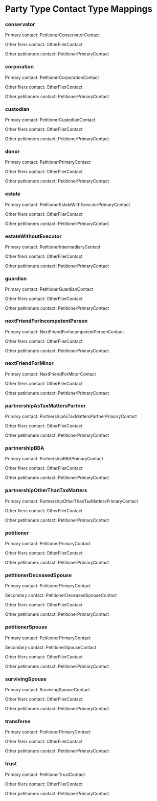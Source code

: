 # Party Type Contact Type Mappings
### conservator

Primary contact: PetitionerConservatorContact

Other filers contact: OtherFilerContact

Other petitioners contact: PetitionerPrimaryContact

### corporation

Primary contact: PetitionerCorporationContact

Other filers contact: OtherFilerContact

Other petitioners contact: PetitionerPrimaryContact

### custodian

Primary contact: PetitionerCustodianContact

Other filers contact: OtherFilerContact

Other petitioners contact: PetitionerPrimaryContact

### donor

Primary contact: PetitionerPrimaryContact

Other filers contact: OtherFilerContact

Other petitioners contact: PetitionerPrimaryContact

### estate

Primary contact: PetitionerEstateWithExecutorPrimaryContact

Other filers contact: OtherFilerContact

Other petitioners contact: PetitionerPrimaryContact

### estateWithoutExecutor

Primary contact: PetitionerIntermediaryContact

Other filers contact: OtherFilerContact

Other petitioners contact: PetitionerPrimaryContact

### guardian

Primary contact: PetitionerGuardianContact

Other filers contact: OtherFilerContact

Other petitioners contact: PetitionerPrimaryContact

### nextFriendForIncompetentPerson

Primary contact: NextFriendForIncompetentPersonContact

Other filers contact: OtherFilerContact

Other petitioners contact: PetitionerPrimaryContact

### nextFriendForMinor

Primary contact: NextFriendForMinorContact

Other filers contact: OtherFilerContact

Other petitioners contact: PetitionerPrimaryContact

### partnershipAsTaxMattersPartner

Primary contact: PartnershipAsTaxMattersPartnerPrimaryContact

Other filers contact: OtherFilerContact

Other petitioners contact: PetitionerPrimaryContact

### partnershipBBA

Primary contact: PartnershipBBAPrimaryContact

Other filers contact: OtherFilerContact

Other petitioners contact: PetitionerPrimaryContact

### partnershipOtherThanTaxMatters

Primary contact: PartnershipOtherThanTaxMattersPrimaryContact

Other filers contact: OtherFilerContact

Other petitioners contact: PetitionerPrimaryContact

### petitioner

Primary contact: PetitionerPrimaryContact

Other filers contact: OtherFilerContact

Other petitioners contact: PetitionerPrimaryContact

### petitionerDeceasedSpouse

Primary contact: PetitionerPrimaryContact

Secondary contact: PetitionerDeceasedSpouseContact

Other filers contact: OtherFilerContact

Other petitioners contact: PetitionerPrimaryContact

### petitionerSpouse

Primary contact: PetitionerPrimaryContact

Secondary contact: PetitionerSpouseContact

Other filers contact: OtherFilerContact

Other petitioners contact: PetitionerPrimaryContact

### survivingSpouse

Primary contact: SurvivingSpouseContact

Other filers contact: OtherFilerContact

Other petitioners contact: PetitionerPrimaryContact

### transferee

Primary contact: PetitionerPrimaryContact

Other filers contact: OtherFilerContact

Other petitioners contact: PetitionerPrimaryContact

### trust

Primary contact: PetitionerTrustContact

Other filers contact: OtherFilerContact

Other petitioners contact: PetitionerPrimaryContact

